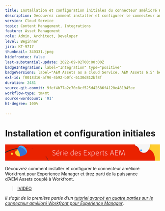 ```yaml
---
title: Installation et configuration initiales du connecteur amélioré Workfront pour AEM
description: Découvrez comment installer et configurer le connecteur amélioré Workfront pour Experience Manager et tirez parti de la puissance d’AEM Assets couplé à Workfront.
version: Cloud Service
topic: Content Management, Integrations
feature: Asset Management
role: Admin, Architect, Developer
level: Beginner
jira: KT-9717
thumbnail: 340331.jpeg
hidefromtoc: false
last-substantial-update: 2022-09-02T00:00:00Z
badgeIntegration: label="Intégration" type="positive"
badgeVersions: label="AEM Assets as a Cloud Service, AEM Assets 6.5" before-title="false"
exl-id: f0018d16-af96-4b92-b0fc-6130d812bf8f
duration: 2481
source-git-commit: 9fef4b77a2c70c8cf525d42686f4120e481945ee
workflow-type: tm+mt
source-wordcount: '91'
ht-degree: 100%

---
```


# Installation et configuration initiales

![AEM Experts Series.](./assets/banner.png)

Découvrez comment installer et configurer le connecteur amélioré Workfront pour Experience Manager et tirez parti de la puissance d’AEM Assets couplé à Workfront.

>[!VIDEO](https://video.tv.adobe.com/v/340331?quality=12&learn=on)

_Il s’agit de la première partie d’un [tutoriel avancé en quatre parties sur le connecteur amélioré Workfront pour Experience Manager](./overview.md)_.

